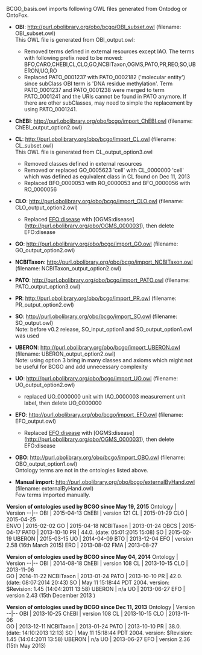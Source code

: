 BCGO_basis.owl imports following OWL files generated from Ontodog or OntoFox.

- <b>OBI</b>: http://purl.obolibrary.org/obo/bcgo/OBI_subset.owl (filename: OBI_subset.owl)
	<br>This OWL file is generated from OBI_output.owl:
    - Removed terms defined in external resources except IAO. The terms with following prefix need to be moved:
BFO,CARO,CHEBI,CL,CLO,GO,NCBITaxon,OGMS,PATO,PR,REO,SO,UBERON,UO,RO
  	- Replaced PATO_0001237 with PATO_0002182 ('molecular entity') since subClass OBI term is 'DNA residue methylation'. Term PATO_0001237 and PATO_0001238 were merged to term PATO_0001241 and the URIs cannot be found in PATO anymore. If there are other subClasses, may need to simple the replacement by using PATO_0001241.  

- <b>ChEBI</b>: http://purl.obolibrary.org/obo/bcgo/import_ChEBI.owl (filename: ChEBI_output_option2.owl)

- <b>CL</b>: http://purl.obolibrary.org/obo/bcgo/import_CL.owl (filename: CL_subset.owl)
	<br>This OWL file is generated from CL_output_option3.owl
	- Removed classes defined in external resources
    - Removed or replaced GO_0005623 'cell' with CL_0000000 'cell' which was defined as equivalent class in CL found on Dec 11, 2013
	- Replaced BFO_0000053 with RO_0000053 and BFO_0000056 with RO_0000056

- <b>CLO</b>: http://purl.obolibrary.org/obo/bcgo/import_CLO.owl (filename: CLO_output_option2.owl)
  	- Replaced [EFO:disease](http://www.ebi.ac.uk/efo/EFO_0000408) with [OGMS:disease] (http://purl.obolibrary.org/obo/OGMS_0000031), then delete EFO:disease

- <b>GO</b>: http://purl.obolibrary.org/obo/bcgo/import_GO.owl (filename: GO_output_option2.owl)

- <b>NCBITaxon</b>: http://purl.obolibrary.org/obo/bcgo/import_NCBITaxon.owl (filename: NCBITaxon_output_option2.owl)

- <b>PATO</b>: http://purl.obolibrary.org/obo/bcgo/import_PATO.owl (filename: PATO_output_option3.owl)

- <b>PR</b>: http://purl.obolibrary.org/obo/bcgo/import_PR.owl (filename: PR_output_option2.owl)

- <b>SO</b>: http://purl.obolibrary.org/obo/bcgo/import_SO.owl (filename: SO_output.owl)
  <br>Note: before v0.2 release, SO_input_option1 and SO_output_option1.owl was used

- <b>UBERON</b>: http://purl.obolibrary.org/obo/bcgo/import_UBERON.owl (filename: UBERON_output_option2.owl)
  <br>Note: using option 3 bring in many classes and axioms which might not be useful for BCGO and add unnecessary complexity

- <b>UO</b>: http://purl.obolibrary.org/obo/bcgo/import_UO.owl (filename: UO_output_option2.owl) 
  - replaced UO_0000000 unit with IAO_0000003 measurement unit label, then delete UO_0000000

- <b>EFO</b>: http://purl.obolibrary.org/obo/bcgo/import_EFO.owl (filename: EFO_output.owl)
  	- Replaced [EFO:disease](http://www.ebi.ac.uk/efo/EFO_0000408) with [OGMS:disease] (http://purl.obolibrary.org/obo/OGMS_0000031), then delete EFO:disease

- <b>OBO</b>: http://purl.obolibrary.org/obo/bcgo/import_OBO.owl (filename: OBO_output_option1.owl)
  <br>Ontology terms are not in the ontologies listed above.
   
- <b>Manual import</b>: http://purl.obolibrary.org/obo/bcgo/externalByHand.owl (filename: externalByHand.owl)
  <br>Few terms imported manually.

<b>Version of ontologies used by BCGO since May 19, 2015</b>
Ontology | Version
--|--
OBI | 2015-04-13
ChEBI | version 121
CL | 2015-01-29
CLO | 2015-04-25	
ENVO | 2015-02-02
GO | 2015-04-18
NCBITaxon | 2013-01-24
OBCS | 2015-04-17
PATO | 2013-10-10
PR | 44.0. (date:   05:01:2015 15:08)
SO | 2015-02-19
UBERON | 2015-03-15
UO | 2014-04-09
BTO | 2013-12-04
EFO | version 2.58 (16th March 2015) 
ERO | 2013-08-02
FMA | 2013-08-27

<b>Version of ontologies used by BCGO since May 04, 2014</b>
Ontology | Version
--|--
OBI | 2014-08-18
ChEBI | version 108
CL | 2013-10-15
CLO | 2013-11-06	
GO | 2014-11-22
NCBITaxon | 2013-01-24
PATO | 2013-10-10
PR | 42.0. (date:  08:07:2014 20:43)
SO | May 11 15:18:44 PDT 2004. version: $Revision: 1.45 (14:04:2011 13:58) 
UBERON | n/a
UO | 2013-06-27
EFO | version 2.43 (15th December 2013 ) 	

<b>Version of ontologies used by BCGO since Dec 11, 2013</b>
Ontology | Version
--|--
OBI | 2013-10-25
ChEBI | version 108
CL | 2013-10-15
CLO | 2013-11-06	
GO | 2013-12-11
NCBITaxon | 2013-01-24
PATO | 2013-10-10
PR | 38.0. (date: 14:10:2013 12:13)
SO | May 11 15:18:44 PDT 2004. version: $Revision: 1.45 (14:04:2011 13:58) 
UBERON | n/a
UO | 2013-06-27
EFO | version 2.36 (15th May 2013) 
	



